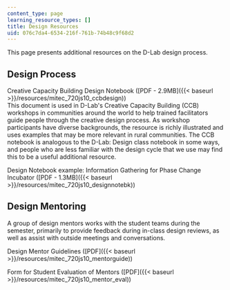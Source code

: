```yaml
---
content_type: page
learning_resource_types: []
title: Design Resources
uid: 076c7da4-6534-216f-761b-74b48c9f68d2
---
```


This page presents additional resources on the D-Lab design process.

Design Process
--------------

Creative Capacity Building Design Notebook ([PDF - 2.9MB]({{< baseurl >}}/resources/mitec_720js10_ccbdesign))  
This document is used in D-Lab's Creative Capacity Building (CCB) workshops in communities around the world to help trained facilitators guide people through the creative design process. As workshop participants have diverse backgrounds, the resource is richly illustrated and uses examples that may be more relevant in rural communities. The CCB notebook is analogous to the D-Lab: Design class notebook in some ways, and people who are less familiar with the design cycle that we use may find this to be a useful additional resource.

Design Notebook example: Information Gathering for Phase Change Incubator ([PDF - 1.3MB]({{< baseurl >}}/resources/mitec_720js10_designnotebk))

Design Mentoring
----------------

A group of design mentors works with the student teams during the semester, primarily to provide feedback during in-class design reviews, as well as assist with outside meetings and conversations.

Design Mentor Guidelines ([PDF]({{< baseurl >}}/resources/mitec_720js10_mentorguide))

Form for Student Evaluation of Mentors ([PDF]({{< baseurl >}}/resources/mitec_720js10_mentor_eval))